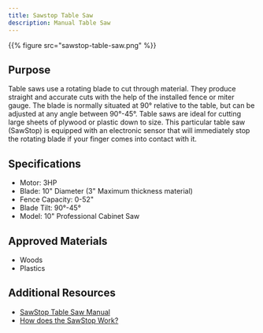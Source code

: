 ```yaml
---
title: Sawstop Table Saw
description: Manual Table Saw
---
```


{{% figure src="sawstop-table-saw.png" %}}

## Purpose
Table saws use a rotating blade to cut through material. They produce straight and accurate cuts with the help of the installed fence or miter gauge. The blade is normally situated at 90° relative to the table, but can be adjusted at any angle between 90°-45°. Table saws are ideal for cutting large sheets of plywood or plastic down to size. This particular table saw (SawStop) is equipped with an electronic sensor that will immediately stop the rotating blade if your finger comes into contact with it.

## Specifications
- Motor: 3HP
- Blade: 10" Diameter (3" Maximum thickness material)
- Fence Capacity: 0-52"
- Blade Tilt: 90°-45°
- Model: 10" Professional Cabinet Saw

## Approved Materials
- Woods
- Plastics

## Additional Resources
- [SawStop Table Saw Manual][1]
- [How does the SawStop Work?][2]


[1]: sawstop-table-saw-manual.pdf
[2]: https://www.sawstop.com/why-sawstop/video-vault
